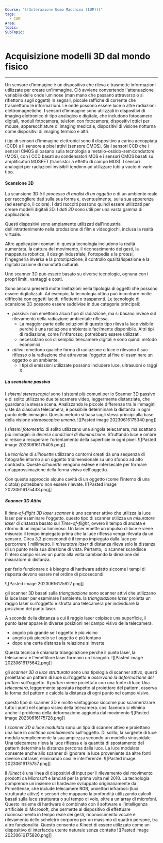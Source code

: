 ```yaml
---
Course: "[[Interazione Uomo Macchina (IUM)]]"
tags:
  - IUM
Area: 
topic: 
SubTopic:
---
```

# Acquisizione modelli 3D dal mondo fisico
---
Un sensore d'immagine è un dispositivo che rileva e trasmette informazioni utilizzate per creare un'immagine. Ciò avviene convertendo l'attenuazione variabile delle onde luminose (man mano che passano attraverso o si riflettono sugli oggetti) in segnali, piccole raffiche di corrente che trasmettono le informazioni. Le onde possono essere luce o altre radiazioni elettromagnetiche. I sensori d'immagine sono utilizzati in dispositivi di imaging elettronico di tipo analogico e digitale, che includono fotocamere digitali, moduli fotocamera, telefoni con fotocamera, dispositivi ottici per mouse, apparecchiature di imaging medicale, dispositivi di visione notturna come dispositivi di imaging termico e altri.

i tipi di sensori d'immagine elettronici sono il dispositivo a carica accoppiata (CCD) e il sensore a pixel attivi (sensore CMOS). Sia i sensori CCD che i sensori CMOS si basano sulla tecnologia a metallo-ossido-semiconduttore (MOS), con i CCD basati su condensatori MOS e i sensori CMOS basati su amplificatori MOSFET (transistor a effetto di campo MOS). I sensori analogici per radiazioni invisibili tendono ad utilizzare tubi a vuoto di vario tipo.

#### Scansione 3D
La scansione 3D è il _processo di analisi di un oggetto_ o di un ambiente reale per raccogliere dati sulla sua forma e, eventualmente, sulla sua apparenza (ad esempio, il colore). I dati raccolti possono quindi essere utilizzati per creare modelli digitali 3D. 
I _dati 3D_ sono utili per una vasta gamma di applicazioni. 

Questi dispositivi sono ampiamente utilizzati dall'industria dell'intrattenimento nella produzione di film e videogiochi, inclusa la realtà virtuale. 

Altre applicazioni comuni di questa tecnologia includono la realtà aumentata, la cattura del movimento, il riconoscimento dei gesti, la mappatura robotica, il design industriale, l'ortopedia e la protesi, l'ingegneria inversa e la prototipazione, il controllo qualità/ispezione e la digitalizzazione di manufatti culturali.

  
Uno scanner 3D può essere basato su diverse tecnologie, ognuna con i propri limiti, vantaggi e costi.

Sono ancora presenti molte limitazioni nella tipologia di oggetti che possono essere digitalizzati. Ad esempio, la tecnologia ottica può incontrare molte difficoltà con oggetti lucidi, riflettenti o trasparenti. Le tecnologie di scansione 3D possono essere suddivise in due categorie principali: 
- _passive_: non emettono alcun tipo di radiazione, ma si basano invece sul rilevamento della radiazione ambientale riflessa. 
	- La maggior parte delle soluzioni di questo tipo rileva la luce visibile perché è una radiazione ambientale facilmente disponibile. Altri tipi di radiazione, come l'infrarosso, potrebbero essere utilizzati. 
	- necessitano soli di semplici telecamere digitali e sono quindi metodo economici
- _attive_: emettono qualche forma di radiazione o luce e rilevano il suo riflesso o la radiazione che attraversa l'oggetto al fine di esaminare un oggetto o un ambiente.
	-  I tipi di emissioni utilizzate possono includere luce, ultrasuoni o raggi X. 


##### La scansione passiva
I _sistemi stereoscopici_ sono i sistemi più comuni per lo Scanner 3D passivo e di solito utilizzano due telecamere video, leggermente distanziate, che guardano la stessa scena.
Analizzando le piccole differenze tra le immagini viste da ciascuna telecamera, è possibile determinare la distanza in ogni punto delle immagini. Questo metodo si basa sugli stessi principi alla base della visione _stereoscopica umana_.
![[Pasted image 20230616175340.png]]

I _sistemi fotometrici_ di solito utilizzano una singola telecamera, ma scattano più immagini in _diverse condizioni di illuminazione_. Sfruttando luce e ombre si reisce a recuperare l'orientamento della superficie in ogni pixel.
![[Pasted image 20230616175405.png]]


Le _tecniche di silhouette_ utilizzano contorni creati da una sequenza di fotografie intorno a un oggetto tridimensionale su uno sfondo ad alto contrasto. Queste _silhouette_ vengono estese e intersecate per formare un'approssimazione della forma visiva dell'oggetto. 

Con queste approccio alcune cavità di un oggetto (come l'interno di una ciotola) potrebbero non essere rilevate.
![[Pasted image 20230616175433.png]]

##### Scanner 3D Attivi
Il _time-of-flight 3D laser scanner_ è uno scanner attivo che utilizza la luce laser per esaminare l'oggetto.
questo tipo di scanner utilizza  un _misuratore laser_ di distanza basato sul _Time-of-flight_, ovvero il tempo di andata e ritorno di un impulso luminoso.
Un laser emette un impulso di luce e viene misurato il tempo impiegato prima che la luce riflessa venga rilevata da un sensore. Circa 3,3 picosecondi è il tempo impiegato dalla luce per percorrere 1 millimetro.
Il _misuratore laser_ di distanza rileva solo la distanza di un punto nella sua direzione di vista. Pertanto, lo scanner scandisce l'intero campo visivo un punto alla volta cambiando la direzione del misuratore di distanza.

per farlo funzionare c è bisogno di hardware adatto siccome i tempi di risposta devono essere nel ordine di picosecondi

![[Pasted image 20230616175627.png]]

gli scanner 3D basati sulla _triangolazione_ sono scanner attivi che utilizzano la luce laser per esaminare l'ambiente.
la _triangolazione laser_ proietta un raggio laser sull'oggetto e sfrutta una telecamera per individuare la posizione del punto laser.

A seconda della distanza a cui il raggio laser colpisce una superficie, il punto laser appare in diverse posizioni nel campo visivo della telecamera.
- angolo più grande se l oggetto è più vicino 
- angolo più piccolo se l oggetto è più lontano
- dopo una certa distanza la relazione si inverte

Questa tecnica è chiamata triangolazione perché il punto laser, la telecamera e l'emettitore laser formano un triangolo.
![[Pasted image 20230616175642.png]]

gli _scanner 3D a luce strutturata_ sono una tipologia di scanner attivo, questi proiettano un pattern di luce sull'oggetto e _osservano la deformazione del pattern_ sull'oggetto.
Il _pattern_ viene proiettato con una fonte di luce
Una _telecamera_, leggermente spostata rispetto al proiettore del pattern, osserva la forma del pattern e calcola la distanza di ogni punto nel campo visivo.

questo tipo di scanner 3D è molto vantaggioso siccome puo scannerizzare tutto i punti nel campo visivo della telecamera. 
cosi facendo si elimina anche il problema della deformazione aggiunta dal movimento
![[Pasted image 20230616175728.png]]

I _scanner 3D a luce modulata_ sono un tipo di scanner attivo e proiettano una luce in _continuo cambiamento_ sull'oggetto. Di solito, la sorgente di luce modula semplicemente la sua ampiezza secondo un modello sinusoidale.
Una telecamera rileva la luce riflessa e la quantità di spostamento del pattern determina la distanza percorsa dalla luce. La luce modulata consente anche allo scanner di ignorare la luce proveniente da altre fonti diverse dal laser, eliminando così le interferenze.
![[Pasted image 20230616175757.png]]



il _Kinect_ è una linea di dispositivi di input per il rilevamento del movimento prodotti da Microsoft e lanciati per la prima volta nel 2010.
La tecnologia comprende un insieme di hardware sviluppato originariamente da PrimeSense, che include telecamere RGB, proiettori infrarossi (luci strutturate attive) e sensori che mappano la profondità utilizzando calcoli basati sulla luce strutturata o sul tempo di volo, oltre a un'array di microfoni. Questo insieme di hardware è combinato con il software e l'intelligenza artificiale di Microsoft, che permette al dispositivo di effettuare riconoscimento in tempo reale dei gesti, riconoscimento vocale e rilevamento dello scheletro corporeo per un massimo di quattro persone, tra altre funzionalità. Questo consente a Kinect di essere utilizzato come un dispositivo di interfaccia utente naturale senza contatto
![[Pasted image 20230616175820.png]]